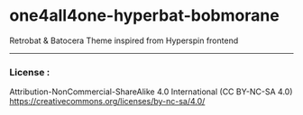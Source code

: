 # one4all4one-hyperbat-bobmorane
Retrobat & Batocera Theme inspired from Hyperspin frontend

---  

### License :
Attribution-NonCommercial-ShareAlike 4.0 International (CC BY-NC-SA 4.0)  
https://creativecommons.org/licenses/by-nc-sa/4.0/

